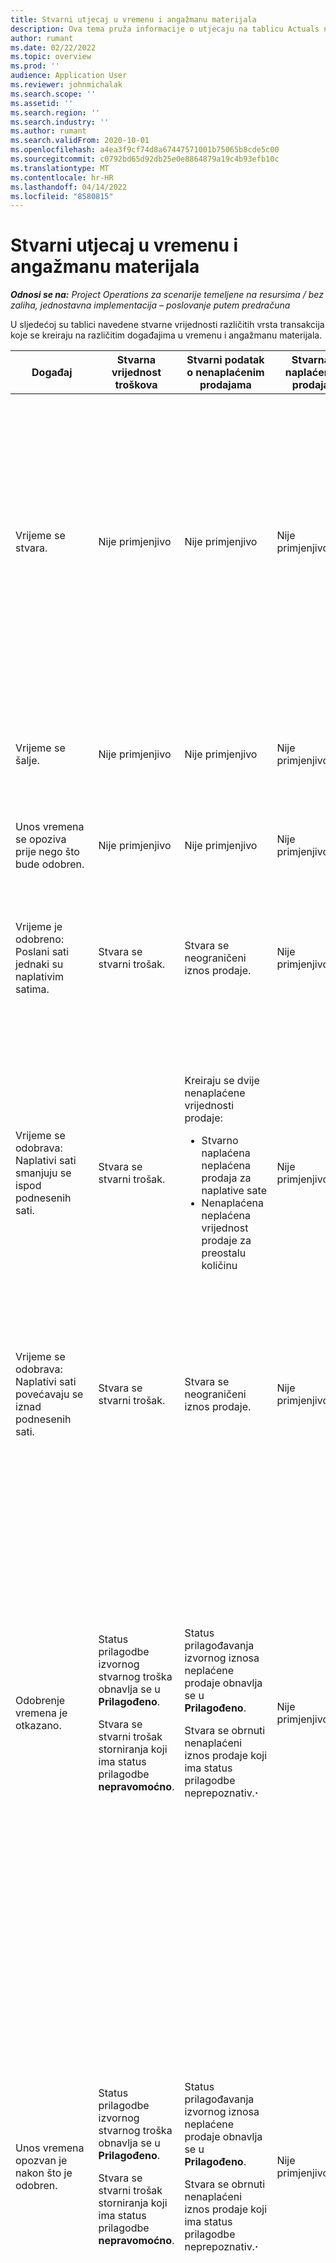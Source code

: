 ```yaml
---
title: Stvarni utjecaj u vremenu i angažmanu materijala
description: Ova tema pruža informacije o utjecaju na tablicu Actuals na različitim događajima tijekom životnog ciklusa vremena i angažmana materijala u Microsoftu Dynamics 365 Project Operations.
author: rumant
ms.date: 02/22/2022
ms.topic: overview
ms.prod: ''
audience: Application User
ms.reviewer: johnmichalak
ms.search.scope: ''
ms.assetid: ''
ms.search.region: ''
ms.search.industry: ''
ms.author: rumant
ms.search.validFrom: 2020-10-01
ms.openlocfilehash: a4ea3f9cf74d8a67447571001b75065b8cde5c00
ms.sourcegitcommit: c0792bd65d92db25e0e8864879a19c4b93efb10c
ms.translationtype: MT
ms.contentlocale: hr-HR
ms.lasthandoff: 04/14/2022
ms.locfileid: "8580815"
---
```

# <a name="actuals-impact-in-a-time-and-materials-engagement"></a>Stvarni utjecaj u vremenu i angažmanu materijala

_**Odnosi se na:** Project Operations za scenarije temeljene na resursima / bez zaliha, jednostavna implementacija – poslovanje putem predračuna_

U sljedećoj su tablici navedene stvarne vrijednosti različitih vrsta transakcija koje se kreiraju na različitim događajima u vremenu i angažmanu materijala.

| Događaj | Stvarna vrijednost troškova | Stvarni podatak o nenaplaćenim prodajama | Stvarna naplaćena prodaja | Primjer |
|---|---|---|---|---|
| Vrijeme se stvara. | Nije primjenjivo | Nije primjenjivo | Nije primjenjivo | <p>Bob Kozack, iz američke organizacijske jedinice Fabrikam koja ima stopu troškova od 100 američkih dolara (100 USD) po satu, radi na projektu koji nosi naziv "Arm Installation at Adatum". Za ovaj projekt, njegova ugovorena stopa računa je USD 200 po satu. Evo oglednog vremenskog unosa Boba Kozaka:</p><p>Bob Kozack, 8 sati</p> |
| Vrijeme se šalje. | Nije primjenjivo | Nije primjenjivo | Nije primjenjivo | Za stavku vremena kreiraju se redak temeljnice troškova i neobjavljene temeljnice prodaje. Zadana cijena i stopa troška unose se u stavku temeljnice. |
| Unos vremena se opoziva prije nego što bude odobren. | Nije primjenjivo | Nije primjenjivo | Nije primjenjivo | |
| Vrijeme je odobreno: Poslani sati jednaki su naplativim satima. | Stvara se stvarni trošak. | Stvara se neograničeni iznos prodaje. | Nije primjenjivo | <p>Stvorene nove stvarne vrijednosti:</p><ul><li>**Stvarni trošak:** Bob Kozack, 8 sati, USD 800</li><li>**Nenaplaćena prodaja stvarna:** Bob Kozack, 8 sati, USD 1,600</li></ul> |
| Vrijeme se odobrava: Naplativi sati smanjuju se ispod podnesenih sati. | Stvara se stvarni trošak. | <p>Kreiraju se dvije nenaplaćene vrijednosti prodaje:</p><ul><li>Stvarno naplaćena neplaćena prodaja za naplative sate</li><li>Nenaplaćena neplaćena vrijednost prodaje za preostalu količinu</li></ul> | Nije primjenjivo | <p>Stvorene nove stvarne vrijednosti:</p><ul><li>**Stvarni trošak:** Bob Kozack, 8 sati, USD 800</li><li>**Nenaplaćena prodaja stvarna:** Bob Kozack, 6 sati, USD 1,200, *Chargeable*</li><li>**Neplaćena prodaja stvarna:** Bob Kozack, 2 sata, USD 400, *Nenaplativo*</li></ul> |
| Vrijeme se odobrava: Naplativi sati povećavaju se iznad podnesenih sati. | Stvara se stvarni trošak. | Stvara se neograničeni iznos prodaje. | Nije primjenjivo | <p>Stvorene nove stvarne vrijednosti:</p><ul><li>**Stvarni trošak:** Bob Kozack, 8 sati, USD 800</li><li>**Nenaplaćena prodaja stvarna:** Bob Kozack, 10 sati, USD 2,000</li></ul> |
| Odobrenje vremena je otkazano. | <p>Status prilagodbe izvornog stvarnog troška obnavlja se u **Prilagođeno**.</p><p>Stvara se stvarni trošak storniranja koji ima status prilagodbe **nepravomoćno**.</p> | <p>Status prilagođavanja izvornog iznosa neplaćene prodaje obnavlja se u **Prilagođeno**.</p><p>Stvara se obrnuti nenaplaćeni iznos prodaje koji ima status prilagodbe neprepoznativ.**·**</p> | Nije primjenjivo | <p>Postojeće stvarne vrijednosti koje se ažuriraju:</p><ul><li>**Stvarni trošak:** Bob Kozack, 8 sati, USD 800, *Prilagođeno*</li><li>**Neplaćena prodaja stvarna:** Bob Kozack, 8 sati, USD 1,600, *Prilagođeno*</li></ul><p>Nove stvarne vrijednosti stvorene za poništavanje prethodnog financijskog učinka:</p><ul><li>**Stvarni trošak:** Bob Kozack, (8 sati), (USD 800), *Nepravomoćno*</li><li>**Neisplativi stvarni iznos prodaje:** Bob Kozack, (8 sati), (1.600 USD), *Nepravomoćno*</li></ul> |
| Unos vremena opozvan je nakon što je odobren. | <p>Status prilagodbe izvornog stvarnog troška obnavlja se u **Prilagođeno**.</p><p>Stvara se stvarni trošak storniranja koji ima status prilagodbe **nepravomoćno**.</p> | <p>Status prilagođavanja izvornog iznosa neplaćene prodaje obnavlja se u **Prilagođeno**.</p><p>Stvara se obrnuti nenaplaćeni iznos prodaje koji ima status prilagodbe neprepoznativ.**·**</p> | Nije primjenjivo | <p>Postojeće stvarne vrijednosti koje se ažuriraju:</p><ul><li>**Stvarni trošak:** Bob Kozack, 8 sati, USD 800, *Prilagođeno*</li><li>**Neplaćena prodaja stvarna:** Bob Kozack, 8 sati, USD 1,600, *Prilagođeno*</li></ul><p>Nove stvarne vrijednosti stvorene za poništavanje prethodnog financijskog učinka:</p><ul><li>**Stvarni trošak:** Bob Kozack, (8 sati), (USD 800), *Nepravomoćno*</li><li>**Neisplativi stvarni iznos prodaje:** Bob Kozack, (8 sati), (1.600 USD), *Nepravomoćno*</li></ul> |
| Ugovor je potvrđen. | <p>Status prilagodbe starih iznosa troškova obnavlja se u **Prilagođeno**.</p><p>Kreiraju se stvarni troškovi storniranja koji imaju status prilagodbe **nepravomoćno**.</p><p>Nove stvarne troškove stvaraju se nakon ponovne procjene ugovornih pravila.</p> | <p>Status prilagodbe starih neplaćenih iznosa prodaje obnavlja se u **Prilagođeno**.</p><p>Kreiraju se reverzne nenaplaćene prodajne stvarne vrijednosti koje imaju status prilagodbe **nepravomoćno**.</p><p>Nove nenaplaćene vrijednosti prodaje stvaraju se nakon ponovne procjene ugovornih pravila.</p> | Nije primjenjivo | <p>Postojeće stvarne vrijednosti koje se ažuriraju:</p><ul><li>**Stvarni trošak:** Bob Kozack, 8 sati, USD 800, *Prilagođeno*</li><li>**Neplaćena prodaja stvarna:** Bob Kozack, 8 sati, USD 1,600, *Prilagođeno*</li></ul><p>Nove stvarne vrijednosti stvorene za poništavanje prethodnog financijskog učinka:</p><ul><li>**Stvarni trošak:** Bob Kozack, (8 sati), (USD 800), *Nepravomoćno*</li><li>**Neisplativi stvarni iznos prodaje:** Bob Kozack, (8 sati), (1.600 USD), *Nepravomoćno*</li></ul><p>Nove stvarne vrijednosti stvorene za ponovno procijenjeni financijski učinak:</p><ul><li>**Stvarni trošak:** Bob Kozack, 8 sati, USD 800</li><li>**Nenaplaćena prodaja stvarna:** Bob Kozack, 8 sati, USD 1,600</li></ul> |
| Kreira se faktura. | Nije primjenjivo | Nije primjenjivo | Nije primjenjivo | |
| Račun je potvrđen. Količina u retku fakture nije promijenjena iz količine u iznosu u iznosu od neobnaplaćene prodaje. | Nije primjenjivo | <p>Ažurira se status fakture starog iznosa neplaćene prodaje.</p><p>Kreiraju se reverzne nenaplaćene prodajne stvarne vrijednosti koje imaju status prilagodbe **nepravomoćno**. | Kreira se naplaćena stvarna prodaja. | <p>Postojeća stvarna vrijednost koja ostaje nepromijenjena:</p><ul><li>**Stvarni trošak:** Bob Kozack, 8 sati, USD 800</li></ul><p>Postojeća stvarna koja se ažurira:</p><ul><li>**Neplaćena prodaja stvarna:** Bob Kozack, 8 sati, USD 1,600, *Objavljen račun kupcu*</li></ul>Nova stvarna stvar koja se stvara kako bi se preokrenuo nedovršeni financijski rad (PUT):</p><ul><li>**Nenaplaćena stvarna prodaja:** Bob Kozack, (8 sati), (1.600 USD)</li></ul><p>Novo stvarno stvoreno za bilježenje naplaćenih vrijednosti prodaje:</p><ul><li>**Stvarna prodaja naplaćena:** Bob Kozack, 8 sati, USD 1,600</li></ul> |
| Faktura se potvrđuje nakon što se količina u retku fakture smanji od količine u iznosu na vrijednosti nenaplaćene prodaje. | Nije primjenjivo | <p>Status prilagođavanja izvornih neplaćenih iznosa prodaje obnavlja se u **Prilagođeno**.</p><p>Za izvorne nenaplaćene iznose prodaje kreiraju se reverzni nenaplaćeni iznosi prodaje. Imaju status prilagodbe **nepravomoćnog**.</p><p>Kreiraju se dva nova nenaplaćena prodajna broja:</p><ul><li>Stvarno naplaćena neplaćena prodaja za naplative sate</li><li>Nenaplaćena neplaćena vrijednost prodaje za preostalu količinu</li></ul><p>Za dvije nove nenaplaćene prodajne stvarne vrijednosti kreiraju se reverzni podaci o prodaji.</p> | <p>Kreiraju se dvije naplaćene vrijednosti prodaje:</p><ul><li>Naplaćena prodaja stvarna za naplative sate</li><li>Stvarno naplaćena prodaja koja se ne naplaćuje za preostalu količinu</li></ul> | <p>Postojeća stvarna vrijednost koja ostaje nepromijenjena:</p><ul><li>**Stvarni trošak:** Bob Kozack, 8 sati, USD 800</li></ul><p>Postojeća stvarna koja se ažurira:</p><ul><li>**Neplaćena prodaja stvarna:** Bob Kozack, 8 sati, USD 1,600, *Prilagođeno*</li></ul><p>Nova stvarna vrijednost stvorena za storniranje prethodnog financijskog PUT-a:</p><ul><li>**Neisplativi stvarni iznos prodaje:** Bob Kozack, (8 sati), (1.600 USD), *Nepravomoćno*</li></ul><p>Nove stvarne vrijednosti stvorene za bilježenje ažuriranog prodajnog PUT-a:</p><ul><li>**Nenaplaćena prodaja stvarna:** Bob Kozack, 6 sati, USD 1,200, *Chargeable*</li><li>**Neplaćena prodaja stvarna:** Bob Kozack, 2 sata, USD 400, *Nenaplativo*</li></ul><p>Nove stvarne vrijednosti kreirane za storniranje ažuriranog PRODAJNOG PUT-a:</p><ul><li>**Nenaplaćena stvarna prodaja:** Bob Kozack, (6 sati), (USD 1,200), *Chargeable*</li><li>**Nenaplaćena stvarna prodaja:** Bob Kozack, (2 sata), (USD 400), *Nenaplativo*</li></ul><p>Nove stvarne vrijednosti kreirane za bilježenje naplaćenih prodajnih vrijednosti:</p><ul><li>**Naplaćena stvarna prodaja:** Bob Kozack, 6 sati, USD 1,200, *Naplativo*</li><li>**Stvarna naplaćena prodaja:** Bob Kozack, 2 sata, USD 400, *Nenaplativo*</li></ul> |
| Faktura se potvrđuje nakon što se količina u retku fakture poveća od količine u iznosu u nenaplaćenoj prodaji. | Nije primjenjivo | <p>Status prilagođavanja izvornih neplaćenih iznosa prodaje obnavlja se u **Prilagođeno**.</p><p>Za izvorne nenaplaćene iznose prodaje kreiraju se reverzni nenaplaćeni iznosi prodaje. Imaju status prilagodbe **nepravomoćnog**.</p><p>Za novu količinu kreiraju se novi nenaplaćeni podaci o prodaji.</p><p>Za nove nenaplaćene prodajne stvarne vrijednosti kreiraju se reverzni nenaplaćeni iznosi prodaje.</p> | Za novu količinu kreiraju se naplaćeni iznosi prodaje. | <p>Postojeća stvarna vrijednost koja ostaje nepromijenjena:</p><ul><li>**Stvarni trošak:** Bob Kozack, 8 sati, USD 800</li></ul><p>Postojeća stvarna koja se ažurira:</p><ul><li>**Neplaćena prodaja stvarna:** Bob Kozack, 8 sati, USD 1,600, *Prilagođeno*</li></ul><p>Nova stvarna vrijednost stvorena za storniranje prethodnog financijskog PUT-a:</p><ul><li>**Neisplativi stvarni iznos prodaje:** Bob Kozack, (8 sati), (1.600 USD), *Nepravomoćno*</li></ul><p>Nova stvarna stvar stvorena za bilježenje ažuriranog prodajnog PUT-a:</p><ul><li>**Unbilled prodaja stvarni:** Bob Kozack, 10 sati, USD 2,000, *Chargeable*</li></ul><p>Nova stvarna koja je stvorena da bi se stornirao ažurirani prodajni PUT:</p><ul><li>**Neplaćena stvarna prodaja:** Bob Kozack, (10 sati), (USD 2,000), *Chargeable*, *Nepravomoćno*</li></ul><p>Novo stvarno stvoreno za bilježenje naplaćenih vrijednosti prodaje:</p><ul><li>**Stvarna naplaćena prodaja:** Bob Kozack, 10 sati, USD 2,000, *Naplativo*</li></ul> |
| Faktura se ispravlja kako bi se smanjila količina ili cijena za naplatu. | Nije primjenjivo | <p>Kreiraju se dvije nenaplaćene vrijednosti prodaje:</p><ul><li>Naplativi iznos neplaćene prodaje za kol.</li><li>Naplativi iznos neplaćene prodaje za preostalu količinu</li></ul><p>Za dvije nove nenaplaćene prodajne stvarne vrijednosti kreiraju se reverzni podaci o prodaji.</p> | <p>Kreiraju se naplaćene vrijednosti prodaje storniranja.</p><p>Za novu količinu kreiraju se nove naplaćene vrijednosti prodaje. | <p>Postojeće stvarne vrijednosti koje ostaju nepromijenjene:</p><ul><li>**Stvarni trošak:** Bob Kozack, 8 sati, USD 800</li><li>**Neplaćena prodaja stvarna:** Bob Kozack, 8 sati, USD 1,600, *Objavljen račun kupcu*</li><li>**Nenaplaćena stvarna prodaja:** Bob Kozack, (8 sati), (1.600 USD)</li></ul><p>Postojeća stvarna koja se ažurira:</p><ul><li>**Stvarna naplaćena prodaja:** Bob Kozack, (8 sati), (USD 1,600) *Prilagođeno*</li></ul><p>Novo stvarno stvoreno za storniranje prethodnih naplaćenih prodajnih vrijednosti:</p><ul><li>**Stvarna naplaćena prodaja:** Bob Kozack, (8 sati), (USD 1,600) *Nepravomoćno*</li></ul><p>Nove stvarne vrijednosti kreirane za bilježenje ispravljenog prodajnog PUT-a:</p><ul><li>**Nenaplaćena prodaja stvarna:** Bob Kozack, 6 sati, USD 1,200, *Naplativo*, *Objavljena faktura kupca*</li><li>**Unbilled prodaja stvarni:** Bob Kozack, 2 sata, USD 400, *Chargeable*</li></ul><p>Nova stvarna koja se kreira za storniranje ispravljenog prodajnog PUT-a:</p><ul><li>**Nenaplaćena stvarna prodaja:** Bob Kozack, (6 sati), (1.200 USD), *Naplaćuje se*, *nepravomoćno*</li></ul><p>Nova stvarna koja se stvara da bi se zabilježile ispravljene naplaćene vrijednosti prodaje:</p><ul><li>**Naplaćena stvarna prodaja:** Bob Kozack, 6 sati, USD 1,200, *Naplativo*</li></ul> |
| Faktura se ispravlja kako bi se povećala količina ili cijena za naplatu. | Nije primjenjivo | <p>Za novu količinu kreiraju se novi neplaćeni podaci o prodaji.</p> <p>Za nove nenaplaćene prodajne stvarne vrijednosti kreiraju se reverzni nenaplaćeni iznosi prodaje.</p> | <p>Kreiraju se naplaćene vrijednosti prodaje storniranja.</p>Za novu količinu kreiraju se nove naplaćene vrijednosti prodaje.</p> | <p>Postojeće stvarne vrijednosti koje ostaju nepromijenjene:</p><ul><li>**Stvarni trošak:** Bob Kozack, 8 sati, USD 800</li><li>**Neplaćena prodaja stvarna:** Bob Kozack, 8 sati, USD 1,600, *Objavljen račun kupcu*</li><li>**Nenaplaćena stvarna prodaja:** Bob Kozack, (8 sati), (1.600 USD)</li></ul><p>Postojeća stvarna koja se ažurira:</p><ul><li>**Stvarna naplaćena prodaja:** Bob Kozack, (8 sati), (USD 1,600) *Prilagođeno*</li></ul><p>Novo stvarno stvoreno za storniranje prethodnih naplaćenih prodajnih vrijednosti:</p><ul><li>**Stvarna naplaćena prodaja:** Bob Kozack, (8 sati), (USD 1,600) *Nepravomoćno*</li></ul><p>Nova stvarna koja se kreira za bilježenje ispravljenog prodajnog PUT-a:</p><ul><li>**Neplaćena prodaja stvarna:** Bob Kozack, 10 sati, USD 2,000, *Naplativo*, *Objavljena faktura kupca*</li></ul><p>Nova stvarna koja se kreira za storniranje ispravljenog prodajnog PUT-a:</p><ul><li>**Nenaplaćena stvarna prodaja:** Bob Kozack, (10 sati), (USD 2,000), *Chargeable*</li></ul><p>Nova stvarna koja se stvara da bi se zabilježile ispravljene naplaćene vrijednosti prodaje:</p><ul><li>**Stvarna naplaćena prodaja:** Bob Kozack, 10 sati, USD 2,000, *Naplativo*</li></ul> |

[!INCLUDE[footer-include](../includes/footer-banner.md)]
